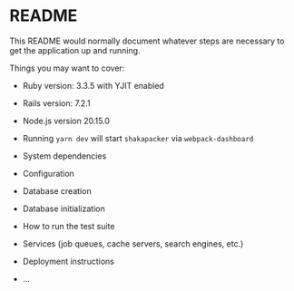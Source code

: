 # README

This README would normally document whatever steps are necessary to get the
application up and running.

Things you may want to cover:

* Ruby version: 3.3.5 with YJIT enabled

* Rails version: 7.2.1

* Node.js version 20.15.0

* Running `yarn dev` will start `shakapacker` via `webpack-dashboard`

* System dependencies

* Configuration

* Database creation

* Database initialization

* How to run the test suite

* Services (job queues, cache servers, search engines, etc.)

* Deployment instructions

* ...

